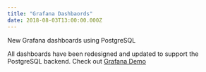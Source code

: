 ```yaml
---
title: "Grafana Dashbaords"
date: 2018-08-03T13:00:00.000Z
---
```



New Grafana dashboards using PostgreSQL

<!--more-->

All dashboards have been redesigned and updated to support the PostgreSQL backend. 
Check out [Grafana Demo](http://localhost:3000/demo/demo-grafana/)